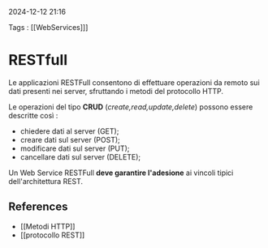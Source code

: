 2024-12-12 21:16

Tags : [[WebServices]]]

# RESTfull

Le applicazioni RESTFull consentono di effettuare operazioni da remoto sui dati presenti nei server, sfruttando i metodi del protocollo HTTP. 

Le operazioni del tipo **CRUD** (*create,read,update,delete*) possono essere descritte così :
- chiedere dati al server (GET);
- creare dati sul server (POST);
- modificare dati sul server (PUT);
- cancellare dati sul server (DELETE);

Un Web Service RESTFull **deve garantire l'adesione** ai vincoli tipici dell'architettura REST.
## References

- [[Metodi HTTP]]
- [[protocollo REST]]